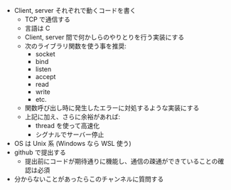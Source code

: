 - Client, server それぞれで動くコードを書く
    - TCP で通信する
    - 言語は C
    - Client, server 間で何かしらのやりとりを行う実装にする
    - 次のライブラリ関数を使う事を推奨:
        - socket
        - bind
        - listen
        - accept
        - read
        - write
        - etc.
    - 関数呼び出し時に発生したエラーに対処するような実装にする
    - 上記に加え、さらに余裕があれば:
        - thread を使って高速化
        - シグナルでサーバー停止
- OS は Unix 系 (Windows なら WSL 使う)
- github で提出する
    - 提出前にコードが期待通りに機能し、通信の疎通ができていることの確認は必須
- 分からないことがあったらこのチャンネルに質問する